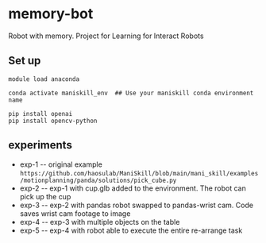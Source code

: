 # memory-bot
Robot with memory. Project for Learning for Interact Robots

## Set up
```
module load anaconda

conda activate maniskill_env  ## Use your maniskill conda environment name

pip install openai
pip install opencv-python
```

## experiments

* exp-1 -- original example `https://github.com/haosulab/ManiSkill/blob/main/mani_skill/examples/motionplanning/panda/solutions/pick_cube.py`
* exp-2 -- exp-1 with cup.glb added to the environment. The robot can pick up the cup
* exp-3 -- exp-2 with pandas robot swapped to pandas-wrist cam. Code saves wrist cam footage to image
* exp-4 -- exp-3 with multiple objects on the table
* exp-5 -- exp-4 with robot able to execute the entire re-arrange task

